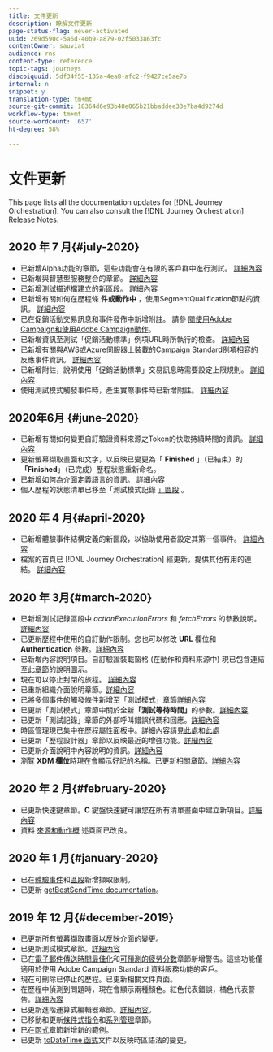 ```yaml
---
title: 文件更新
description: 瞭解文件更新
page-status-flag: never-activated
uuid: 269d590c-5a6d-40b9-a879-02f5033863fc
contentOwner: sauviat
audience: rns
content-type: reference
topic-tags: journeys
discoiquuid: 5df34f55-135a-4ea8-afc2-f9427ce5ae7b
internal: n
snippet: y
translation-type: tm+mt
source-git-commit: 18364d6e93b48e065b21bbaddee33e7ba4d9274d
workflow-type: tm+mt
source-wordcount: '657'
ht-degree: 58%

---
```



# 文件更新

This page lists all the documentation updates for [!DNL Journey Orchestration].
You can also consult the [!DNL Journey Orchestration] [Release Notes](../release-notes/release-notes.md).

## 2020 年 7 月{#july-2020}

* 已新增Alpha功能的章節，這些功能會在有限的客戶群中進行測試。 [詳細內容](../alpha/alpha-overview.md)
* 已新增與智慧型服務整合的章節。 [詳細內容](../ai-services/ai-services-overview.md)
* 已新增測試描述檔建立的新區段。 [詳細內容](../building-journeys/testing-the-journey.md#create-test-profile)
* 已新增有關如何在歷程條 **件或動作中** ，使用SegmentQualification節點的資訊。 [詳細內容](../building-journeys/event-activities.md#segment-qualification)
* 已在促銷活動交易訊息和事件發佈中新增附註。 請參 [閱使用Adobe Campaign](../action/working-with-adobe-campaign.md)[和使用Adobe Campaign動作](../building-journeys/using-adobe-campaign-actions.md)。
* 已新增資訊至測試「促銷活動標準」例項URL時所執行的檢查。 [詳細內容](../action/working-with-adobe-campaign.md)
* 已新增有關與AWS或Azure伺服器上裝載的Campaign Standard例項相容的反應事件資訊。 [詳細內容](../building-journeys/event-activities.md#section_dhx_gss_dgb)
* 已新增附註，說明使用「促銷活動標準」交易訊息時需要設定上限規則。 [詳細內容](../action/working-with-adobe-campaign.md)
* 使用測試模式觸發事件時，產生實際事件時已新增附註。 [詳細內容](../building-journeys/testing-the-journey.md#firing_events)

## 2020年6月 {#june-2020}

* 已新增有關如何變更自訂驗證資料來源之Token的快取持續時間的資訊。 [詳細內容](../datasource/external-data-sources.md#section_wjp_nl5_nhb)
* 更新螢幕擷取畫面和文字，以反映已變更為「 **Finished** 」（已結束）的 **「Finished**」（已完成）歷程狀態重新命名。
* 已新增如何為介面定義語言的資訊。 [詳細內容](../about/user-interface.md)
* 個人歷程的狀態清單已移至「測試模式記錄 [」區段](../building-journeys/testing-the-journey.md#viewing_logs) 。

## 2020 年 4 月{#april-2020}

* 已新增體驗事件結構定義的新區段，以協助使用者設定其第一個事件。 [詳細內容](../event/experience-event-schema.md)
* 檔案的首頁已 [!DNL Journey Orchestration] 經更新，提供其他有用的連結。 [詳細內容](../../journey-orchestration-home.md)

## 2020 年 3月{#march-2020}

* 已新增測試記錄區段中 _actionExecutionErrors_ 和 _fetchErrors_ 的參數說明。[詳細內容](../building-journeys/testing-the-journey.md#viewing_logs)
* 已更新歷程中使用的自訂動作限制。您也可以修改 **URL** 欄位和 **Authentication** 參數。[詳細內容](../action/about-custom-action-configuration.md)
* 已新增內容說明項目。自訂驗證裝載窗格 (在動作和資料來源中) 現已包含連結至此[章節](../datasource/external-data-sources.md#section_wjp_nl5_nhb)的說明圖示。
* 現在可以停止封閉的旅程。 [詳細內容](../building-journeys/using-the-journey-designer.md)
* 已重新組織介面說明章節。[詳細內容](../about/user-interface.md)
* 已將多個事件的觸發條件新增至「測試模式」章節[詳細內容](../building-journeys/testing-the-journey.md#firing_events)
* 已更新「測試模式」章節中關於全新&#x200B;**「測試等待時間」**&#x200B;的參數。[詳細內容](../building-journeys/testing-the-journey.md)
* 已更新「測試記錄」章節的外部呼叫錯誤代碼和回應。[詳細內容](../building-journeys/testing-the-journey.md#viewing_logs)
* 時區管理現已集中在歷程屬性面板中。詳細內容請見[此處](../building-journeys/changing-properties.md#timezone)和[此處](../building-journeys/timezone-management.md)
* 已更新「歷程設計器」章節以反映最近的增強功能。[詳細內容](../building-journeys/using-the-journey-designer.md)
* 已更新介面說明中內容說明的資訊。[詳細內容](../about/user-interface.md#section_ksq_zr1_ffb)
* 瀏覽 **XDM 欄位**&#x200B;時現在會顯示好記的名稱。已更新相關章節。[詳細內容](../about/user-interface.md#friendly-names-display)

## 2020 年 2 月{#february-2020}

* 已更新快速鍵章節。**C** 鍵盤快速鍵可讓您在所有清單畫面中建立新項目。[詳細內容](../about/user-interface.md#section_ksq_zr1_ffb)
* 資料 [來源](../datasource/about-data-sources.md)[和動作概](../action/action.md) 述頁面已改良。

## 2020 年 1 月{#january-2020}

* 已在[體驗事件](../datasource/adobe-experience-platform-data-source.md)和[區段](../functions/functioninsegment.md)新增擷取限制。
* 已更新 [getBestSendTime documentation](../functions/functiongetbestsendtime.md)。

## 2019 年 12 月{#december-2019}

* 已更新所有螢幕擷取畫面以反映介面的變更。
* 已更新測試模式章節。[詳細內容](../building-journeys/testing-the-journey.md)
* 已在[電子郵件傳送時間最佳化](../building-journeys/wait-activity.md)和[可預測的疲勞分數](../ai-services/leveraging-fatigue-scores.md)章節新增警告。這些功能僅適用於使用 Adobe Campaign Standard 資料服務功能的客戶。
* 現在可刪除已停止的歷程。已更新相關文件頁面。
* 在歷程中偵測到問題時，現在會顯示兩種顏色。紅色代表錯誤，橘色代表警告。[詳細內容](../about/troubleshooting.md)
* 已更新進階運算式編輯器章節。[詳細內容](../expression/expressionadvanced.md)。
* 已移動和更新[條件式指令](../expression/conditional-instruction.md)和[系列管理](../expression/collection-management-functions.md)章節。
* 已在[函式](../expression/functions.md)章節新增新的範例。
* 已更新 [toDateTime 函式](../functions/functiontodatetime.md)文件以反映時區語法的變更。
